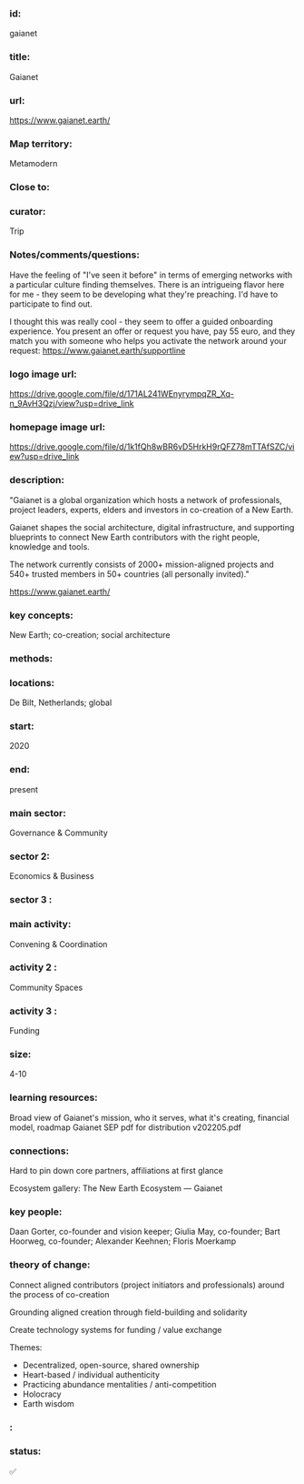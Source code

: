 ### id: 
  gaianet
### title: 
  Gaianet
### url: 
  https://www.gaianet.earth/ 
### Map territory: 
  Metamodern
### Close to: 
  
### curator: 
  Trip
### Notes/comments/questions: 
  Have the feeling of "I've seen it before" in terms of emerging networks with a particular culture finding themselves. There is an intrigueing flavor here for me - they seem to be developing what they're preaching. I'd have to participate to find out.

I thought this was really cool - they seem to offer a guided onboarding experience. You present an offer or request you have, pay 55 euro, and they match you with someone who helps you activate the network around your request:
https://www.gaianet.earth/supportline
### logo image url: 
  https://drive.google.com/file/d/171AL241WEnyrympqZR_Xq-n_9AvH3Qzj/view?usp=drive_link 
### homepage image url: 
  https://drive.google.com/file/d/1k1fQh8wBR6vD5HrkH9rQFZ78mTTAfSZC/view?usp=drive_link
### description: 
  "Gaianet is a global organization which hosts a network of professionals, project leaders, experts, elders and investors in co-creation of a New Earth.

Gaianet shapes the social architecture, digital infrastructure, and supporting blueprints to connect New Earth contributors with the right people, knowledge and tools.

The network currently consists of 2000+ mission-aligned projects and 540+ trusted members in 50+ countries (all personally invited)."

https://www.gaianet.earth/
### key concepts: 
  New Earth; co-creation; social architecture
### methods: 
  
### locations: 
  De Bilt, Netherlands; global
### start: 
  2020
### end: 
  present
### main sector: 
  Governance & Community
### sector 2: 
  Economics & Business
### sector 3 : 
  
### main activity: 
  Convening & Coordination
### activity 2 : 
  Community Spaces
### activity 3 : 
  Funding
### size: 
  4-10
### learning resources: 
  Broad view of Gaianet's mission, who it serves, what it's creating, financial model, roadmap
Gaianet SEP pdf for distribution v202205.pdf
### connections: 
  Hard to pin down core partners, affiliations at first glance

Ecosystem gallery:
The New Earth Ecosystem — Gaianet
### key people: 
  Daan Gorter, co-founder and vision keeper; Giulia May, co-founder; Bart Hoorweg, co-founder; Alexander Keehnen; Floris Moerkamp
### theory of change: 
  Connect aligned contributors (project initiators and professionals) around the process of co-creation

Grounding aligned creation through field-building and solidarity

Create technology systems for funding / value exchange

Themes:
* Decentralized, open-source, shared ownership
* Heart-based / individual authenticity
* Practicing abundance mentalities / anti-competition
* Holocracy
* Earth wisdom
### : 
  
### status: 
  ✅
